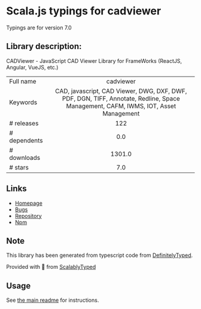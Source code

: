 
# Scala.js typings for cadviewer

Typings are for version 7.0

## Library description:
CADViewer - JavaScript CAD Viewer Library for FrameWorks (ReactJS, Angular, VueJS, etc.)

|                    |                 |
| ------------------ | :-------------: |
| Full name          | cadviewer |
| Keywords           | CAD, javascript, CAD Viewer, DWG, DXF, DWF, PDF, DGN, TIFF, Annotate, Redline, Space Management, CAFM, IWMS, IOT, Asset Management |
| # releases         | 122 |
| # dependents       | 0.0 |
| # downloads        | 1301.0 |
| # stars            | 7.0 |

## Links
- [Homepage](https://cadviewer.com)
- [Bugs](https://github.com/CADViewer)
- [Repository](https://github.com/CADViewer/cadviewer-testapp-react-01)
- [Npm](https://www.npmjs.com/package/cadviewer)
    


## Note
This library has been generated from typescript code from [DefinitelyTyped](https://definitelytyped.org).

Provided with :purple_heart: from [ScalablyTyped](https://github.com/oyvindberg/ScalablyTyped)

## Usage
See [the main readme](../../readme.md) for instructions.


